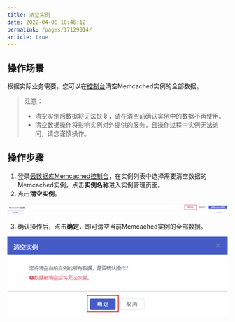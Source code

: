 ```yaml
---
title: 清空实例
date: 2022-04-06 10:46:12
permalink: /pages/17129014/
article: true
---
```


## 操作场景

根据实际业务需要，您可以在[控制台](https://console.capitalonline.net/dbmemcached)清空Memcached实例的全部数据。

> 注意：
>
> - 清空实例后数据将无法恢复，请在清空前确认实例中的数据不再使用。
> - 清空数据操作将影响实例对外提供的服务，且操作过程中实例无法访问，请您谨慎操作。

## 操作步骤

1. 登录[云数据库Memcached控制台](https://console.capitalonline.net/dbmemcached)，在实例列表中选择需要清空数据的Memcached实例，点击**实例名称**进入实例管理页面。
2. 点击**清空实例**。

![006](../../pics/006.png)

3. 确认操作后，点击**确定**，即可清空当前Memcached实例的全部数据。

![007](../../pics/007.png)